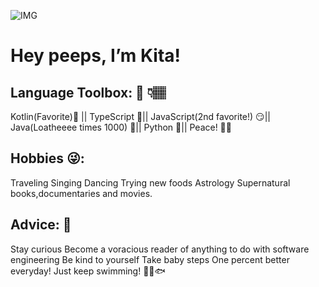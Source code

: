 ![IMG](https://lh3.googleusercontent.com/a7uyeKjIjFn19kWpQONFlCwPgyQVpElG2uCpGj7YTqG00LPmhB9LpmqP1E1J9iCHk0V6FGnuEkgjHsVD_CroqVOY_8LzqkxlEtnVPDaCjUXvp6jhe-B5HJTnV09jwgrorRTyHrLmfo_NgxmBQyF8xbew1zDqNuWK-RU4oHVroYiP87pq6UHPRBJ56smm2jHkV0wJ9oSj-X4rNv_TBLsAJfOfny5bUn8DTFxVEniEK92MZiaVAey5b6dJv5yTlCHPC_d_Blp5h_Vq3bB6TaLtqK5fxoxucqC-qxG5bAFAwrQFL9P-ghzFqMQZgZUpF0Dv7hbkVMU2MWJukKTg8FcCpn4c8bty9vEcifl1p40vTd9-sly7rNNVwJfRpvOs4iSmVC4-UcvjPtDNFEEu5QuKk-QglY2k_DaMJxHXlzxA11qf57QMhRT8cZH90Exl_axt_Qxa8NslvUv7rk09GapPZOkZ7gUkKzkoiTpvPvMR7_v4I-t9CrTBd_P058zD8ygsVzakUD-FmPzrRXG6UKgKSr8VnAIQLd4SLjz62dI7SX9WLd3OAueEyJYXoAHJZzelfo1O-0j482KRo6JhRH27eXXPwkhUB0YG3tYHjvhxnDbE8ilE9owXy0SJqb1-aqg5YrWCU7-aMQcM-bH0aF8Fb9nJGmtLtraddj-8xbhzffwjyojzm-CL9TV4CsmSleJGNmqoCem6deRqC1NRkWuRuE9oBjl4ymnVCV_HnFXJapQ0QWHy4ufrRVgTdzdsoRrR3FsbTa9j5oxwL29UvcAgBomFX2eiovPrk7MeVTH-ASR0Dz8ow6eXl0tTWjYWrVuWO2kDCH_VfuJFkHBZdsaSrwD7dJg8FGaZr-H0IFoUnpehB-ONYm9RGvo88i4DoORLnqE9KExtNPvlqgxCJ7QOgLIxuS3ysKVZEHlzj9CxKyiAIg=w1545-h2000-no?authuser=0)

# Hey peeps, I’m Kita!

## Language Toolbox: 🧰 👇🏽
Kotlin(Favorite)💙 ||
TypeScript 🤔||
JavaScript(2nd favorite!) 😏||
Java(Loatheeee times 1000) 😤||
Python 🎉||
Peace! ✌🏽

## Hobbies 😜:
Traveling
Singing 
Dancing 
Trying new foods
Astrology 
Supernatural books,documentaries and movies. 

## Advice: 🤔
Stay curious
Become a voracious reader of anything to do with software engineering
Be kind to yourself
Take baby steps
One percent better everyday! 
Just keep swimming! 🐠🦈🐟
